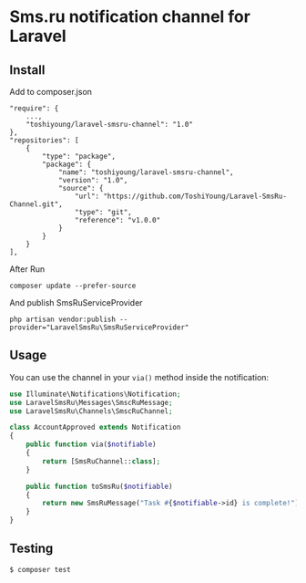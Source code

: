 # Sms.ru notification channel for Laravel

## Install
Add to composer.json
```
"require": {
    ...,
    "toshiyoung/laravel-smsru-channel": "1.0"
},
"repositories": [
    {
        "type": "package",
        "package": {
            "name": "toshiyoung/laravel-smsru-channel",
            "version": "1.0",
            "source": {
                "url": "https://github.com/ToshiYoung/Laravel-SmsRu-Channel.git",
                "type": "git",
                "reference": "v1.0.0"
            }
        }
    }
],
```
After Run
```
composer update --prefer-source
```
And publish SmsRuServiceProvider
```
php artisan vendor:publish --provider="LaravelSmsRu\SmsRuServiceProvider"
```

## Usage

You can use the channel in your `via()` method inside the notification:

```php
use Illuminate\Notifications\Notification;
use LaravelSmsRu\Messages\SmscRuMessage;
use LaravelSmsRu\Channels\SmscRuChannel;

class AccountApproved extends Notification
{
    public function via($notifiable)
    {
        return [SmsRuChannel::class];
    }

    public function toSmsRu($notifiable)
    {
        return new SmsRuMessage("Task #{$notifiable->id} is complete!");
    }
}
```

## Testing

``` bash
$ composer test
```
